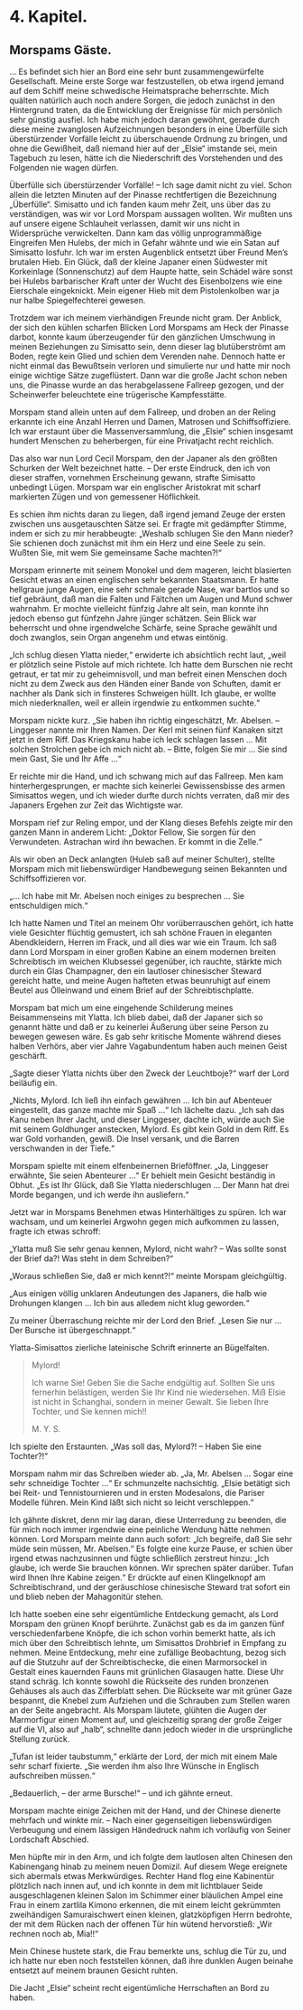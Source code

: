 4\. Kapitel.
============
Morspams Gäste.
----------

… Es befindet sich hier an Bord eine sehr bunt zusammengewürfelte Gesellschaft.
Meine erste Sorge war festzustellen, ob etwa irgend jemand auf dem Schiff meine
schwedische Heimatsprache beherrschte. Mich quälten natürlich auch noch andere
Sorgen, die jedoch zunächst in den Hintergrund traten, da die Entwicklung der
Ereignisse für mich persönlich sehr günstig ausfiel. Ich habe mich jedoch daran
gewöhnt, gerade durch diese meine zwanglosen Aufzeichnungen besonders in eine
Überfülle sich überstürzender Vorfälle leicht zu überschauende Ordnung zu
bringen, und ohne die Gewißheit, daß niemand hier auf der „Elsie“ imstande sei,
mein Tagebuch zu lesen, hätte ich die Niederschrift des Vorstehenden und des
Folgenden nie wagen dürfen.

Überfülle sich überstürzender Vorfälle! – Ich sage damit nicht zu viel. Schon
allein die letzten Minuten auf der Pinasse rechtfertigen die Bezeichnung
„Überfülle“. Simisatto und ich fanden kaum mehr Zeit, uns über das zu
verständigen, was wir vor Lord Morspam aussagen wollten. Wir mußten uns auf
unsere eigene Schlauheit verlassen, damit wir uns nicht in Widersprüche
verwickelten. Dann kam das völlig unprogrammäßige Eingreifen Men Hulebs, der
mich in Gefahr wähnte und wie ein Satan auf Simisatto losfuhr. Ich war im
ersten Augenblick entsetzt über Freund Men’s brutalen Hieb. Ein Glück, daß der
kleine Japaner einen Südwester mit Korkeinlage (Sonnenschutz) auf dem Haupte
hatte, sein Schädel wäre sonst bei Hulebs barbarischer Kraft unter der Wucht
des Eisenbolzens wie eine Eierschale eingeknickt. Mein eigener Hieb mit dem
Pistolenkolben war ja nur halbe Spiegelfechterei gewesen.

Trotzdem war ich meinem vierhändigen Freunde nicht gram. Der Anblick, der sich
den kühlen scharfen Blicken Lord Morspams am Heck der Pinasse darbot, konnte
kaum überzeugender für den gänzlichen Umschwung in meinen Beziehungen zu
Simisatto sein, denn dieser lag blutüberströmt am Boden, regte kein Glied und
schien dem Verenden nahe. Dennoch hatte er nicht einmal das Bewußtsein verloren
und simulierte nur und hatte mir noch einige wichtige Sätze zugeflüstert. Dann
war die große Jacht schon neben uns, die Pinasse wurde an das herabgelassene
Fallreep gezogen, und der Scheinwerfer beleuchtete eine trügerische
Kampfesstätte.

Morspam stand allein unten auf dem Fallreep, und droben an der Reling erkannte
ich eine Anzahl Herren und Damen, Matrosen und Schiffsoffiziere. Ich war
erstaunt über die Massenversammlung, die „Elsie“ schien insgesamt hundert
Menschen zu beherbergen, für eine Privatjacht recht reichlich.

Das also war nun Lord Cecil Morspam, den der Japaner als den größten Schurken
der Welt bezeichnet hatte. – Der erste Eindruck, den ich von dieser straffen,
vornehmen Erscheinung gewann, strafte Simisatto unbedingt Lügen. Morspam war
ein englischer Aristokrat mit scharf markierten Zügen und von gemessener
Höflichkeit.

Es schien ihm nichts daran zu liegen, daß irgend jemand Zeuge der ersten
zwischen uns ausgetauschten Sätze sei. Er fragte mit gedämpfter Stimme, indem
er sich zu mir herabbeugte: „Weshalb schlugen Sie den Mann nieder? Sie schienen
doch zunächst mit ihm ein Herz und eine Seele zu sein. Wußten Sie, mit wem Sie
gemeinsame Sache machten?!“

Morspam erinnerte mit seinem Monokel und dem mageren, leicht blasierten Gesicht
etwas an einen englischen sehr bekannten Staatsmann. Er hatte hellgraue junge
Augen, eine sehr schmale gerade Nase, war bartlos und so tief gebräunt, daß man
die Falten und Fältchen um Augen und Mund schwer wahrnahm. Er mochte vielleicht
fünfzig Jahre alt sein, man konnte ihn jedoch ebenso gut fünfzehn Jahre jünger
schätzen. Sein Blick war beherrscht und ohne irgendwelche Schärfe, seine
Sprache gewählt und doch zwanglos, sein Organ angenehm und etwas eintönig.

„Ich schlug diesen Ylatta nieder,“ erwiderte ich absichtlich recht laut, „weil
er plötzlich seine Pistole auf mich richtete. Ich hatte dem Burschen nie recht
getraut, er tat mir zu geheimnisvoll, und man befreit einen Menschen doch nicht
zu dem Zweck aus den Händen einer Bande von Schuften, damit er nachher als Dank
sich in finsteres Schweigen hüllt. Ich glaube, er wollte mich niederknallen,
weil er allein irgendwie zu entkommen suchte.“

Morspam nickte kurz. „Sie haben ihn richtig eingeschätzt, Mr. Abelsen. –
Linggeser nannte mir Ihren Namen. Der Kerl mit seinen fünf Kanaken sitzt jetzt
in dem Riff. Das Kriegskanu habe ich leck schlagen lassen … Mit solchen
Strolchen gebe ich mich nicht ab. – Bitte, folgen Sie mir … Sie sind mein Gast,
Sie und Ihr Affe …“

Er reichte mir die Hand, und ich schwang mich auf das Fallreep. Men kam
hinterhergesprungen, er machte sich keinerlei Gewissensbisse des armen
Simisattos wegen, und ich wieder durfte durch nichts verraten, daß mir des
Japaners Ergehen zur Zeit das Wichtigste war.

Morspam rief zur Reling empor, und der Klang dieses Befehls zeigte mir den
ganzen Mann in anderem Licht: „Doktor Fellow, Sie sorgen für den Verwundeten.
Astrachan wird ihn bewachen. Er kommt in die Zelle.“

Als wir oben an Deck anlangten (Huleb saß auf meiner Schulter), stellte Morspam
mich mit liebenswürdiger Handbewegung seinen Bekannten und Schiffsoffizieren
vor.

„… Ich habe mit Mr. Abelsen noch einiges zu besprechen … Sie entschuldigen
mich.“

Ich hatte Namen und Titel an meinem Ohr vorüberrauschen gehört, ich hatte viele
Gesichter flüchtig gemustert, ich sah schöne Frauen in eleganten Abendkleidern,
Herren im Frack, und all dies war wie ein Traum. Ich saß dann Lord Morspam in
einer großen Kabine an einem modernen breiten Schreibtisch im weichen
Klubsessel gegenüber, ich rauchte, stärkte mich durch ein Glas Champagner, den
ein lautloser chinesischer Steward gereicht hatte, und meine Augen hafteten
etwas beunruhigt auf einem Beutel aus Ölleinwand und einem Brief auf der
Schreibtischplatte.

Morspam bat mich um eine eingehende Schilderung meines Beisammenseins mit
Ylatta. Ich blieb dabei, daß der Japaner sich so genannt hätte und daß er zu
keinerlei Äußerung über seine Person zu bewegen gewesen wäre. Es gab sehr
kritische Momente während dieses halben Verhörs, aber vier Jahre Vagabundentum
haben auch meinen Geist geschärft.

„Sagte dieser Ylatta nichts über den Zweck der Leuchtboje?“ warf der Lord
beiläufig ein.

„Nichts, Mylord. Ich ließ ihn einfach gewähren … Ich bin auf Abenteuer
eingestellt, das ganze machte mir Spaß …“ Ich lächelte dazu. „Ich sah das Kanu
neben Ihrer Jacht, und dieser Linggeser, dachte ich, würde auch Sie mit seinem
Goldhunger anstecken, Mylord. Es gibt kein Gold in dem Riff. Es war Gold
vorhanden, gewiß. Die Insel versank, und die Barren verschwanden in der Tiefe.“

Morspam spielte mit einem elfenbeinernen Brieföffner. „Ja, Linggeser erwähnte,
Sie seien Abenteurer …“ Er behielt mein Gesicht beständig in Obhut. „Es ist Ihr
Glück, daß Sie Ylatta niederschlugen … Der Mann hat drei Morde begangen, und
ich werde ihn ausliefern.“

Jetzt war in Morspams Benehmen etwas Hinterhältiges zu spüren. Ich war wachsam,
und um keinerlei Argwohn gegen mich aufkommen zu lassen, fragte ich etwas
schroff:

„Ylatta muß Sie sehr genau kennen, Mylord, nicht wahr? – Was sollte sonst der
Brief da?! Was steht in dem Schreiben?“

„Woraus schließen Sie, daß er mich kennt?!“ meinte Morspam gleichgültig.

„Aus einigen völlig unklaren Andeutungen des Japaners, die halb wie Drohungen
klangen … Ich bin aus alledem nicht klug geworden.“

Zu meiner Überraschung reichte mir der Lord den Brief. „Lesen Sie nur … Der
Bursche ist übergeschnappt.“

Ylatta-Simisattos zierliche lateinische Schrift erinnerte an Bügelfalten.

> Mylord!
> 
> Ich warne Sie! Geben Sie die Sache endgültig auf. Sollten Sie uns fernerhin
> belästigen, werden Sie Ihr Kind nie wiedersehen. Miß Elsie ist nicht in
> Schanghai, sondern in meiner Gewalt. Sie lieben Ihre Tochter, und Sie kennen
> mich!!
> 
> M. Y. S.

Ich spielte den Erstaunten. „Was soll das, Mylord?! – Haben Sie eine Tochter?!“

Morspam nahm mir das Schreiben wieder ab. „Ja, Mr. Abelsen … Sogar eine sehr
schneidige Tochter …“ Er schmunzelte nachsichtig. „Elsie betätigt sich bei
Reit- und Tennistournieren und in ersten Modesalons, die Pariser Modelle
führen. Mein Kind läßt sich nicht so leicht verschleppen.“

Ich gähnte diskret, denn mir lag daran, diese Unterredung zu beenden, die für
mich noch immer irgendwie eine peinliche Wendung hätte nehmen können. Lord
Morspam meinte dann auch sofort: „Ich begreife, daß Sie sehr müde sein müssen,
Mr. Abelsen.“ Es folgte eine kurze Pause, er schien über irgend etwas
nachzusinnen und fügte schließlich zerstreut hinzu: „Ich glaube, ich werde Sie
brauchen können. Wir sprechen später darüber. Tufan wird Ihnen Ihre Kabine
zeigen.“ Er drückte auf einen Klingelknopf am Schreibtischrand, und der
geräuschlose chinesische Steward trat sofort ein und blieb neben der
Mahagonitür stehen.

Ich hatte soeben eine sehr eigentümliche Entdeckung gemacht, als Lord Morspam
den grünen Knopf berührte. Zunächst gab es da im ganzen fünf verschiedenfarbene
Knöpfe, die ich schon vorhin bemerkt hatte, als ich mich über den Schreibtisch
lehnte, um Simisattos Drohbrief in Empfang zu nehmen. Meine Entdeckung, mehr
eine zufällige Beobachtung, bezog sich auf die Stutzuhr auf der
Schreibtischecke, die einen Marmorsockel in Gestalt eines kauernden Fauns mit
grünlichen Glasaugen hatte. Diese Uhr stand schräg. Ich konnte sowohl die
Rückseite des runden bronzenen Gehäuses als auch das Zifferblatt sehen. Die
Rückseite war mit grüner Gaze bespannt, die Knebel zum Aufziehen und die
Schrauben zum Stellen waren an der Seite angebracht. Als Morspam läutete,
glühten die Augen der Marmorfigur einen Moment auf, und gleichzeitig sprang der
große Zeiger auf die VI, also auf „halb“, schnellte dann jedoch wieder in die
ursprüngliche Stellung zurück.

„Tufan ist leider taubstumm,“ erklärte der Lord, der mich mit einem Male sehr
scharf fixierte. „Sie werden ihm also Ihre Wünsche in Englisch aufschreiben
müssen.“

„Bedauerlich, – der arme Bursche!“ – und ich gähnte erneut.

Morspam machte einige Zeichen mit der Hand, und der Chinese dienerte mehrfach
und winkte mir. – Nach einer gegenseitigen liebenswürdigen Verbeugung und einem
lässigen Händedruck nahm ich vorläufig von Seiner Lordschaft Abschied.

Men hüpfte mir in den Arm, und ich folgte dem lautlosen alten Chinesen den
Kabinengang hinab zu meinem neuen Domizil. Auf diesem Wege ereignete sich
abermals etwas Merkwürdiges. Rechter Hand flog eine Kabinentür plötzlich nach
innen auf, und ich konnte in dem mit lichtblauer Seide ausgeschlagenen kleinen
Salon im Schimmer einer bläulichen Ampel eine Frau in einem zartlila Kimono
erkennen, die mit einem leicht gekrümmten zweihändigen Samuraischwert einen
kleinen, glatzköpfigen Herrn bedrohte, der mit dem Rücken nach der offenen Tür
hin wütend hervorstieß: „Wir rechnen noch ab, Mia!!“

Mein Chinese hustete stark, die Frau bemerkte uns, schlug die Tür zu, und ich
hatte nur eben noch feststellen können, daß ihre dunklen Augen beinahe entsetzt
auf meinem braunen Gesicht ruhten.

Die Jacht „Elsie“ scheint recht eigentümliche Herrschaften an Bord zu haben.



